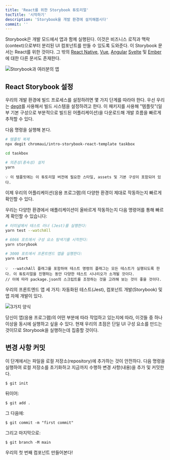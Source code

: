 ```yaml
---
title: 'React를 위한 Storybook 튜토리얼'
tocTitle: '시작하기'
description: 'Storybook을 개발 환경에 설치해봅시다'
commit: ''
---
```


Storybook은 개발 모드에서 앱과 함께 실행된다. 이것은 비즈니스 로직과 맥락(context)으로부터 분리된 UI 컴포넌트를 만들 수 있도록 도와준다. 이 Storybook 문서는 React를 위한 것이다. 그 밖의 [React Native](/intro-to-storybook/react-native/en/get-started), [Vue](/intro-to-storybook/vue/en/get-started), [Angular](/intro-to-storybook/angular/en/get-started) [Svelte](/intro-to-storybook/svelte/en/get-started) 및 [Ember](/intro-to-storybook/ember/en/get-started)에 대한 다른 문서도 존재한다.

![Storybook과 여러분의 앱](https://storybook.js.org/tutorials/intro-to-storybook/storybook-relationship.jpg)

## React Storybook 설정

우리의 개발 환경에 빌드 프로세스를 설정하려면 몇 가지 단계를 따라야 한다. 우선 우리는 [degit](https://github.com/Rich-Harris/degit)를 사용해서 빌드 시스템을 설정하려고 한다. 이 패키지를 사용해 "템플릿"(일부 기본 구성으로 부분적으로 빌드된 어플리케이션)을 다운로드해 개발 흐름을 빠르게 추적할 수 있다.

다음 명령을 실행해 본다.

```bash
# 템플릿 복제
npx degit chromaui/intro-storybook-react-template taskbox

cd taskbox

# 의존성(종속성) 설치
yarn
```

```
💡 이 템플릿에는 이 튜토리얼 버전에 필요한 스타일, assets 및 기본 구성이 포함되어 있다.
```

이제 우리의 어플리케이션(응용 프로그램)의 다양한 환경이 제대로 작동하는지 빠르게 확인할 수 있다.

우리는 다양한 환경에서 애플리케이션이 올바르게 작동하는지 다음 명령어를 통해 빠르게 확인할 수 있습니다:

```bash
# 터미널에서 테스트 러너 (Jest)를 실행한다:
yarn test --watchAll

# 6066 포트에서 구성 요소 탐색기를 시작한다:
yarn storybook

# 3000 포트에서 프론트엔드 앱을 실행한다:
yarn start
```

```
💡  --watchAll 플래그를 포함하여 테스트 명령의 플래그는 모든 테스트가 실행되도록 한다. 이 튜토리얼을 진행하는 동안 다양한 테스트 시나리오가 소개될 것이다. 
// 이에 따라 package.json의 스크립트를 조정하는 것을 고려해 보는 것이 좋을 것이다.
```

우리의 프론트엔드 앱 세 가지: 자동화된 테스트(Jest), 컴포넌트 개발(Storybook) 및 앱 자체 개발이 있다.

![3가지 양식](https://storybook.js.org/tutorials/intro-to-storybook/app-three-modalities.png)

당신이 앱(응용 프로그램)의 어떤 부분에 따라 작업하고 있는지에 따라, 이것들 중 하나 이상을 동시에 실행하고 싶을 수 있다. 현재 우리의 초점은 단일 UI 구성 요소를 만드는 것이므로 Storybook을 실행하는데 집중할 것이다.


## 변경 사항 커밋
이 단계에서는 파일을 로컬 저장소(repository)에 추가하는 것이 안전하다. 다음 명령을 실행하여 로컬 저장소를 초기화하고 지금까지 수행하 변경 사항(내용)을 추가 및 커밋한다.

```shell
$ git init
```

뒤이어:
```shell
$ git add .
```

그 다음에:
```shell
$ git commit -m "first commit"
```

그리고 마지막으로:
```shell
$ git branch -M main
```

우리의 첫 번째 컴포넌트 만들어본다!